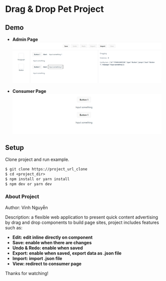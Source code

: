 # Drag & Drop Pet Project

## Demo
* **Admin Page**
![Demo Admin](./public/images/demo-admin.png)

* **Consumer Page**
![Demo Consumer](./public/images/demo-consumer.png)

## Setup

Clone project and run example.

```
$ git clone https://project_url_clone
$ cd <project_dir>
$ npm install or yarn install
$ npm dev or yarn dev
```

### About Project

Author: Vinh Nguyễn

Description: a flexible web application to present quick content advertising by drag and drop components to build page sites, project includes features such as:
* **Edit: edit inline directly on component**
* **Save: enable when there are changes**
* **Undo & Redo: enable when saved**
* **Export: enable when saved, export data as .json file**
* **Import: import .json file**
* **View: redirect to consumer page**

Thanks for watching!
